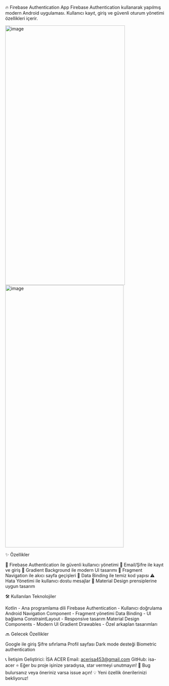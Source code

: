 🔥 Firebase Authentication App
Firebase Authentication kullanarak yapılmış modern Android uygulaması. Kullanıcı kayıt, giriş ve güvenli oturum yönetimi özellikleri içerir.


<img width="378" height="821" alt="image" src="https://github.com/user-attachments/assets/5b0e2530-9e55-4b08-bad2-4553e7a2a70f" />
<img width="374" height="830" alt="image" src="https://github.com/user-attachments/assets/de1b29ac-e038-4bef-8c75-24cb1907f45e" />



✨ Özellikler

🔐 Firebase Authentication ile güvenli kullanıcı yönetimi
📧 Email/Şifre ile kayıt ve giriş
🎨 Gradient Background ile modern UI tasarımı
🧭 Fragment Navigation ile akıcı sayfa geçişleri
📱 Data Binding ile temiz kod yapısı
⚠️ Hata Yönetimi ile kullanıcı dostu mesajlar
🎯 Material Design prensiplerine uygun tasarım


🛠️ Kullanılan Teknolojiler

Kotlin - Ana programlama dili
Firebase Authentication - Kullanıcı doğrulama
Android Navigation Component - Fragment yönetimi
Data Binding - UI bağlama
ConstraintLayout - Responsive tasarım
Material Design Components - Modern UI
Gradient Drawables - Özel arkaplan tasarımları

🔜 Gelecek Özellikler

 Google ile giriş
 Şifre sıfırlama
 Profil sayfası
 Dark mode desteği
 Biometric authentication

 📞 İletişim
Geliştirici: İSA ACER
Email: acerisa453@gmail.com
GitHub: isa-acer
⭐ Eğer bu proje işinize yaradıysa, star vermeyi unutmayın!
🐛 Bug bulursanız veya öneriniz varsa issue açın!
💡 Yeni özellik önerilerinizi bekliyoruz!
